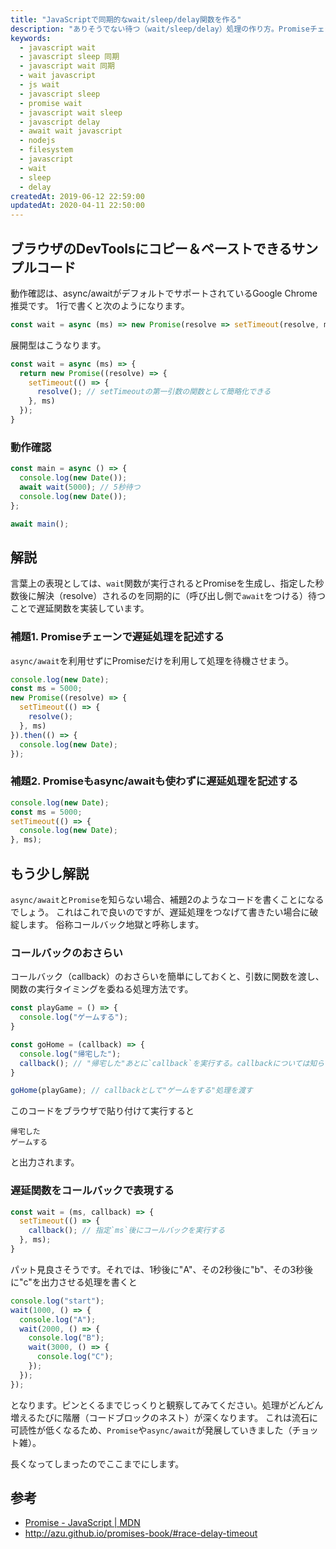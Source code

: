 ```yaml
---
title: "JavaScriptで同期的なwait/sleep/delay関数を作る"
description: "ありそうでない待つ（wait/sleep/delay）処理の作り方。Promiseチェーンとコールバックでの表現についても解説しました。"
keywords:
  - javascript wait
  - javascript sleep 同期
  - javascript wait 同期
  - wait javascript
  - js wait
  - javascript sleep
  - promise wait
  - javascript wait sleep
  - javascript delay
  - await wait javascript
  - nodejs
  - filesystem
  - javascript
  - wait
  - sleep
  - delay
createdAt: 2019-06-12 22:59:00
updatedAt: 2020-04-11 22:50:00
---
```


## ブラウザのDevToolsにコピー＆ペーストできるサンプルコード

動作確認は、async/awaitがデフォルトでサポートされているGoogle Chrome推奨です。
1行で書くと次のようになります。

```javascript
const wait = async (ms) => new Promise(resolve => setTimeout(resolve, ms));
```

展開型はこうなります。

```js
const wait = async (ms) => {
  return new Promise((resolve) => {
    setTimeout(() => {
      resolve(); // setTimeoutの第一引数の関数として簡略化できる
    }, ms)
  });
}
```

### 動作確認

```javascript
const main = async () => {
  console.log(new Date());
  await wait(5000); // 5秒待つ
  console.log(new Date());
};

await main();
```

## 解説

言葉上の表現としては、`wait`関数が実行されるとPromiseを生成し、指定した秒数後に解決（resolve）されるのを同期的に（呼び出し側で`await`をつける）待つことで遅延関数を実装しています。

### 補題1. Promiseチェーンで遅延処理を記述する

`async/await`を利用せずにPromiseだけを利用して処理を待機させまう。

```javascript
console.log(new Date);
const ms = 5000;
new Promise((resolve) => {
  setTimeout(() => {
    resolve();
  }, ms)
}).then(() => {
  console.log(new Date);
});
```

### 補題2. Promiseもasync/awaitも使わずに遅延処理を記述する

```javascript
console.log(new Date);
const ms = 5000;
setTimeout(() => {
  console.log(new Date);
}, ms);
```

## もう少し解説

`async/await`と`Promise`を知らない場合、補題2のようなコードを書くことになるでしょう。
これはこれで良いのですが、遅延処理をつなげて書きたい場合に破綻します。
俗称コールバック地獄と呼称します。

### コールバックのおさらい

コールバック（callback）のおさらいを簡単にしておくと、引数に関数を渡し、関数の実行タイミングを委ねる処理方法です。

```javascript
const playGame = () => {
  console.log("ゲームする");
}

const goHome = (callback) => {
  console.log("帰宅した");
  callback(); // "帰宅した"あとに`callback`を実行する。callbackについては知らない。
}

goHome(playGame); // callbackとして"ゲームをする"処理を渡す
```

このコードをブラウザで貼り付けて実行すると

```
帰宅した
ゲームする
```

と出力されます。

### 遅延関数をコールバックで表現する

```javascript
const wait = (ms, callback) => {
  setTimeout(() => {
    callback(); // 指定`ms`後にコールバックを実行する
  }, ms);
}
```

パット見良さそうです。それでは、1秒後に"A"、その2秒後に"b"、その3秒後に"c"を出力させる処理を書くと

```javascript
console.log("start");
wait(1000, () => {
  console.log("A");
  wait(2000, () => {
    console.log("B");
    wait(3000, () => {
      console.log("C");
    });
  });
});
```

となります。ピンとくるまでじっくりと観察してみてください。処理がどんどん増えるたびに階層（コードブロックのネスト）が深くなります。
これは流石に可読性が低くなるため、`Promise`や`async/await`が発展していきました（チョット雑）。

長くなってしまったのでここまでにします。

## 参考

* [Promise \- JavaScript \| MDN](https://developer.mozilla.org/ja/docs/Web/JavaScript/Reference/Global_Objects/Promise)
* http://azu.github.io/promises-book/#race-delay-timeout

